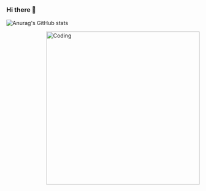 ### Hi there 👋

![Anurag's GitHub stats](https://github-readme-stats.vercel.app/api?username=YannS92&count_private=true&show_icons=true&theme=tokyonight)

  <img align="right" alt="Coding" width="400" src="https://tenor.com/bWUBJ.gif">
<!--
**YannS92/YannS92** is a ✨ _special_ ✨ repository because its `README.md` (this file) appears on your GitHub profile.

Here are some ideas to get you started:

- 🔭 I’m currently working on ...
- 🌱 I’m currently learning ...
- 👯 I’m looking to collaborate on ...
- 🤔 I’m looking for help with ...
- 💬 Ask me about ...
- 📫 How to reach me: ...
- 😄 Pronouns: ...
- ⚡ Fun fact: ...
-->

